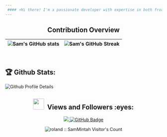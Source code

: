 ```yaml
---
 #### ⚡Hi there! I'm a passionate developer with expertise in both frontend and backend development. I enjoy working on open-source projects and love to tackle new challenges. Let's create something awesome together!
---
```


<h2 align="center">Contribution Overview</h2>

| ![Sam's GitHub stats](https://github-readme-stats.vercel.app/api?username=samMintah&show_icons=true&bg_color=00000000) | ![Sam's GitHub Streak](https://github-readme-streak-stats.herokuapp.com/?user=samMintah&theme=city-lights&bg_color=00000000) |
| :---: | :---: |

<br>

## :trophy: Github Stats:

![Github Profile Details](https://github-profile-summary-cards.vercel.app/api/cards/profile-details?username=SamMintah&theme=github_dark) 


<h2 align="center"> <img src="https://media.giphy.com/media/iY8CRBdQXODJSCERIr/giphy.gif" width="35px">&nbsp; Views and Followers :eyes:</h2>

<p align="center">
    
<a href="https://github.com/SamMintah/github-profile-views-counter">
    <img src="https://komarev.com/ghpvc/?username=SamMintah">
</a>
    <a href="https://github.com/SamMintah?tab=followers">
        <img src="https://img.shields.io/github/followers/SamMintah?label=Followers&style=social" alt="GitHub Badge">
    </a>
</p>

<p align="center"><img src="https://profile-counter.glitch.me/github-profile-views-counter/count.svg"  alt="roland :: SamMintah Visitor's Count" /></p> 

